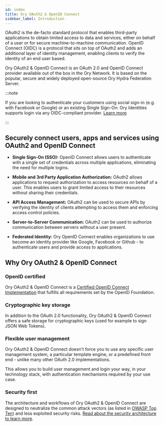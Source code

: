 ```yaml
---
id: index
title: Ory OAuth2 & OpenID Connect
sidebar_label: Introduction
---
```


OAuth2 is the de-facto standard protocol that enables third-party applications to obtain limited access to data and services,
either on behalf of a user or for secure machine-to-machine communication. OpenID Connect (OIDC) is a protocol that sits on top of
OAuth2 and adds an additional layer of identity management, enabling clients to verify the identity of an end user based.

Ory OAuth2 & OpenID Connect is an OAuth 2.0 and OpenID Connect provider available out of the box in the Ory Network. It is based
on the popular, secure and widely deployed open-source Ory Hydra Federation Server.

:::note

If you are looking to authenticate your customers using social sign-in (e.g. with Facebook or Google) or an existing Single
Sign-On: Ory Identities supports login via any OIDC-compliant provider. [Learn more](/kratos/social-signin/overview)

:::

## Securely connect users, apps and services using OAuth2 and OpenID Connect

- **Single Sign-On (SSO):** OpenID Connect allows users to authenticate with a single set of credentials across multiple
  applications, eliminating the need for multiple logins.

- **Mobile and 3rd Party Application Authorization:** OAuth2 allows applications to request authorization to access resources on
  behalf of a user. This enables users to grant limited access to their resources without sharing their credentials.

- **API Access Management:** OAuth2 can be used to secure APIs by verifying the identity of clients attempting to access them and
  enforcing access control policies.

- **Server-to-Server Communication:** OAuth2 can be used to authorize communication between servers without a user present.

- **Federated Identity:** Ory OpenID Connect enables organizations to use become an identity provider like Google, Facebook or
  Github - to authenticate users and provide access to applications.

## Why Ory OAuth2 & OpenID Connect

### OpenID certified

Ory OAuth2 & OpenID Connect is a [Certified OpenID Connect Implementation](https://openid.net/developers/certified/) that fulfills
all requirements set by the OpenID Foundation.

### Cryptographic key storage

In addition to the OAuth 2.0 functionality, Ory OAuth2 & OpenID Connect offers a safe storage for cryptographic keys (used for
example to sign JSON Web Tokens).

### Flexible user management

Ory OAuth2 & OpenID Connect doesn't force you to use any specific user management system, a particular template engine, or a
predefined front end - unlike many other OAuth 2.0 implementations.

This allows you to build user management and login your way, in your technology stack, with authentication mechanisms required by
your use case.

### Security first

The architecture and workflows of Ory OAuth2 & OpenID Connect are designed to neutralize the common attack vectors (as listed in
[OWASP Top Ten](https://owasp.org/www-project-top-ten/)) and less exploited security risks.
[Read about the security architecture to learn more](./security-architecture.md).
